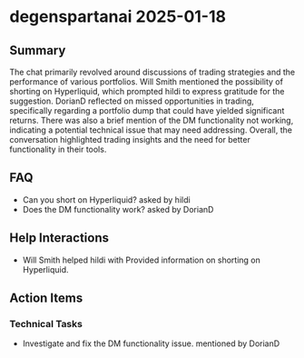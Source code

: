 # degenspartanai 2025-01-18

## Summary
The chat primarily revolved around discussions of trading strategies and the performance of various portfolios. Will Smith mentioned the possibility of shorting on Hyperliquid, which prompted hildi to express gratitude for the suggestion. DorianD reflected on missed opportunities in trading, specifically regarding a portfolio dump that could have yielded significant returns. There was also a brief mention of the DM functionality not working, indicating a potential technical issue that may need addressing. Overall, the conversation highlighted trading insights and the need for better functionality in their tools.

## FAQ
- Can you short on Hyperliquid? asked by hildi
- Does the DM functionality work? asked by DorianD

## Help Interactions
- Will Smith helped hildi with Provided information on shorting on Hyperliquid.

## Action Items

### Technical Tasks
- Investigate and fix the DM functionality issue. mentioned by DorianD